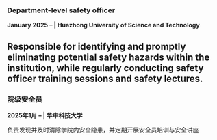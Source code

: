 ### **Department-level safety officer**  
**January 2025 –  | Huazhong University of Science and Technology**  

Responsible for identifying and promptly eliminating potential safety hazards within the institution, while regularly conducting safety officer training sessions and safety lectures.
---

### **院级安全员**  
**2025年1月 –  | 华中科技大学**  

负责发现并及时清除学院内安全隐患，并定期开展安全员培训与安全讲座


